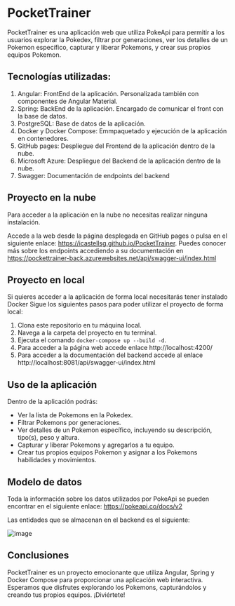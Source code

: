 # PocketTrainer

PocketTrainer es una aplicación web que utiliza PokeApi para permitir a los usuarios explorar la Pokedex, filtrar por generaciones, ver los detalles de un Pokemon específico, capturar y liberar Pokemons, y crear sus propios equipos Pokemon.

## Tecnologías utilizadas:

1. Angular: FrontEnd de la aplicación. Personalizada también con componentes de Angular Material.
2. Spring: BackEnd de la aplicación. Encargado de comunicar el front con la base de datos.
3. PostgreSQL: Base de datos de la aplicación.
4. Docker y Docker Compose: Emmpaquetado y ejecución de la aplicación en contenedores.
5. GitHub pages: Despliegue del Frontend de la aplicación dentro de la nube.
6. Microsoft Azure: Despliegue del Backend de la aplicación dentro de la nube.
7. Swagger: Documentación de endpoints del backend

## Proyecto en la nube

Para acceder a la aplicación en la nube no necesitas realizar ninguna instalación. 

Accede a la web desde la página desplegada en GitHub pages o pulsa en el siguiente enlace: https://icastellsg.github.io/PocketTrainer.
Puedes conocer más sobre los endpoints accediendo a su documentación en https://pockettrainer-back.azurewebsites.net/api/swagger-ui/index.html

## Proyecto en local

Si quieres acceder a la aplicación de forma local necesitarás tener instalado Docker Sigue los siguientes pasos para poder utilizar el proyecto de forma local:

1. Clona este repositorio en tu máquina local.
2. Navega a la carpeta del proyecto en tu terminal.
3. Ejecuta el comando `docker-compose up --build -d`.
4. Para acceder a la página web accede enlace http://localhost:4200/
5. Para acceder a la documentación del backend accede al enlace http://localhost:8081/api/swagger-ui/index.html

## Uso de la aplicación

Dentro de la aplicación podrás:

- Ver la lista de Pokemons en la Pokedex.
- Filtrar Pokemons por generaciones.
- Ver detalles de un Pokemon específico, incluyendo su descripción, tipo(s), peso y altura.
- Capturar y liberar Pokemons y agregarlos a tu equipo.
- Crear tus propios equipos Pokemon y asignar a los Pokemons habilidades y movimientos.

## Modelo de datos

Toda la información sobre los datos utilizados por PokeApi se pueden encontrar en el siguiente enlace: https://pokeapi.co/docs/v2

Las entidades que se almacenan en el backend es el siguiente:

![image](https://github.com/icastellsg/PocketTrainer/assets/72543054/b68a0b8b-e0ab-45be-85bd-8bdae5de6a02)

## Conclusiones

PocketTrainer es un proyecto emocionante que utiliza Angular, Spring y Docker Compose para proporcionar una aplicación web interactiva. Esperamos que disfrutes explorando los Pokemons, capturándolos y creando tus propios equipos. ¡Diviértete!
